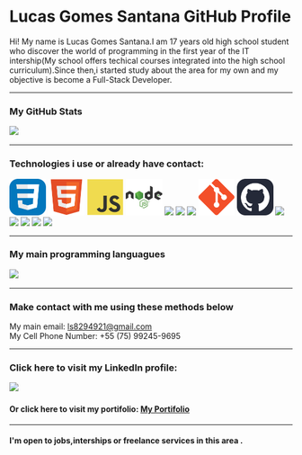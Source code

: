 # Lucas Gomes Santana GitHub Profile

<p>Hi! My name is Lucas Gomes Santana.I am 17 years old high school student who discover the world of programming in the first year of the IT intership(My school offers techical courses integrated into the high school curriculum).Since then,i started study about the area for my own and my objective is become a Full-Stack Developer.</p>

<hr>

<h3>My GitHub Stats</h3>

![](https://github-readme-stats.vercel.app/api?username=lucas-gomes-santana&show_icons=true&theme=radical)

<hr>

<h3>Technologies i use or already have contact:</h3>

<img width="65px" src="https://raw.githubusercontent.com/tandpfun/skill-icons/65dea6c4eaca7da319e552c09f4cf5a9a8dab2c8/icons/CSS.svg">   <img width="65px" src="https://raw.githubusercontent.com/devicons/devicon/ca28c779441053191ff11710fe24a9e6c23690d6/icons/html5/html5-original.svg">   <img width="65px" src="https://raw.githubusercontent.com/devicons/devicon/ca28c779441053191ff11710fe24a9e6c23690d6/icons/javascript/javascript-original.svg">   <img width="65px" src="https://raw.githubusercontent.com/devicons/devicon/ca28c779441053191ff11710fe24a9e6c23690d6/icons/nodejs/nodejs-original-wordmark.svg">   <img src="https://cdn.jsdelivr.net/gh/devicons/devicon/icons/typescript/typescript-original.svg" width="65px">   <img width="70px" src="https://cdn.iconscout.com/icon/free/png-256/free-react-logo-icon-download-in-svg-png-gif-file-formats--technology-social-media-vol-5-pack-logos-icons-2945110.png?f=webp">   <img src="https://cdn.jsdelivr.net/gh/devicons/devicon/icons/angular/angular-original.svg" width="80px">   <img width="65px" src="https://raw.githubusercontent.com/devicons/devicon/ca28c779441053191ff11710fe24a9e6c23690d6/icons/git/git-original.svg">   <img width="65px" src="https://raw.githubusercontent.com/tandpfun/skill-icons/65dea6c4eaca7da319e552c09f4cf5a9a8dab2c8/icons/Github-Dark.svg">   <img width="85px" src="https://cdn.iconscout.com/icon/free/png-256/free-java-logo-icon-download-in-svg-png-gif-file-formats--wordmark-programming-language-pack-logos-icons-1174953.png"> <img width="75px" src="https://devkico.itexto.com.br/wp-content/uploads/2014/08/spring-boot-project-logo.png"> <img width="130px" src="https://www.techmonitor.ai/wp-content/uploads/sites/29/2016/06/SQL.png"> <img width="90px" src="https://i.namu.wiki/i/vkGpBcmks1_NcJW0HUFa6jlwlM6h11B-8nxRRX4bYC703H4nLo7j4dQdRCC32gz8Q-BqRcAnQgFSXMjB8jPohg.svg">  <img width="100px" src="https://www.zadara.com/wp-content/uploads/docker.png">

<hr>

<h3>My main programming languagues</h3>

![](https://github-readme-stats.vercel.app/api/top-langs/?username=lucas-gomes-santana&layout=compact&theme=radical)

<hr>

<h3>Make contact with me using these methods below</h3>

My main email: ls8294921@gmail.com            
My Cell Phone Number: +55 (75) 99245-9695  

<hr>

<h3>Click here to visit my LinkedIn profile:</h3>

<a target="_blank" rel="noopener noreferrer" href="https://www.linkedin.com/in/lucas-gomes-77892a343/">
<img width="60px" src="https://store-images.s-microsoft.com/image/apps.46485.9007199266245564.44dc7699-748d-4c34-ba5e-d04eb48f7960.df3dbdf7-e6b9-4d2a-a5ad-3b91e430d172"></a>

<h4>Or click here to visit my portifolio: <a href="https://portifolio-project-xi.vercel.app/">My Portifolio</a> </h4>

<hr>
<h4>I'm open to jobs,interships or freelance services in this area .</h4>


